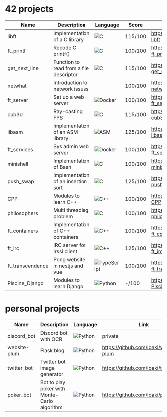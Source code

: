 # 42 projects

| Name | Description | Language | Score | Link |
| --- | --- | --- | --- | --- |
| libft | Implementation of a C library | ![C](https://img.shields.io/badge/c-%2300599C.svg?style=for-the-badge&logo=c&logoColor=white) | 115/100 | https://github.com/loaki/42-libft |
| ft_printf | Recode C printf() | ![C](https://img.shields.io/badge/c-%2300599C.svg?style=for-the-badge&logo=c&logoColor=white) | 100/100 | https://github.com/loaki/42-ft_printf |
| get_next_line | Function to read from a file descriptor | ![C](https://img.shields.io/badge/c-%2300599C.svg?style=for-the-badge&logo=c&logoColor=white) | 115/100 | https://github.com/loaki/42-get_next_line |
| netwhat | Introduction to network issues | | 100/100 | https://github.com/loaki/42-netwhat |
| ft_server | Set up a web server | ![Docker](https://img.shields.io/badge/docker-%230db7ed.svg?style=for-the-badge&logo=docker&logoColor=white) | 100/100 | https://github.com/loaki/42-ft_server |
| cub3d | Ray-casting FPS | ![C](https://img.shields.io/badge/c-%2300599C.svg?style=for-the-badge&logo=c&logoColor=white) | 115/100 | https://github.com/loaki/42-cub3d |
| libasm | Implementation of an ASM library | ![ASM](https://img.shields.io/badge/asm-%23000000.svg?style=for-the-badge&logo=Task&logoColor=white) | 125/100 | https://github.com/loaki/42-libasm |
| ft_services | Sys admin web server | ![Docker](https://img.shields.io/badge/docker-%230db7ed.svg?style=for-the-badge&logo=docker&logoColor=white) | 100/100 | https://github.com/loaki/42-ft_services |
| minishell | Implementation of Bash | ![C](https://img.shields.io/badge/c-%2300599C.svg?style=for-the-badge&logo=c&logoColor=white) | 100/100 | https://github.com/loaki/42-minishell |
| push_swap | Implementation of an insertion sort | ![C](https://img.shields.io/badge/c-%2300599C.svg?style=for-the-badge&logo=c&logoColor=white) | 125/100 | https://github.com/loaki/42-push_swap |
| CPP | Modules to learn C++ | ![C++](https://img.shields.io/badge/c++-%2300599C.svg?style=for-the-badge&logo=c%2B%2B&logoColor=white) | 100/100 | https://github.com/loaki/42-CPP |
| philosophers | Multi threading problem | ![C](https://img.shields.io/badge/c-%2300599C.svg?style=for-the-badge&logo=c&logoColor=white) | 100/100 | https://github.com/loaki/42-philosophers |
| ft_containers | Implementation of C++ containers | ![C++](https://img.shields.io/badge/c++-%2300599C.svg?style=for-the-badge&logo=c%2B%2B&logoColor=white) | 100/100 | https://github.com/loaki/42-ft_containers |
| ft_irc | IRC server for Irssi client | ![C++](https://img.shields.io/badge/c++-%2300599C.svg?style=for-the-badge&logo=c%2B%2B&logoColor=white) | 125/100 | https://github.com/loaki/42-ft_irc |
| ft_transcendence | Pong website in nestjs and vue | ![TypeScript](https://img.shields.io/badge/typescript-%23007ACC.svg?style=for-the-badge&logo=typescript&logoColor=white) | 100/100 | https://github.com/loaki/42-ft_transcendence |
| Piscine_Django | Modules to learn Django | ![Python](https://img.shields.io/badge/python-3670A0?style=for-the-badge&logo=python&logoColor=ffdd54) | -/100 | https://github.com/loaki/42-Piscine_Django |

# personal projects

| Name | Description | Language | Link |
| --- | --- | --- | --- |
| discord_bot | Discord bot with OCR | ![Python](https://img.shields.io/badge/python-3670A0?style=for-the-badge&logo=python&logoColor=ffdd54) | private |
| website-plum | Flask blog | ![Python](https://img.shields.io/badge/python-3670A0?style=for-the-badge&logo=python&logoColor=ffdd54) | https://github.com/loaki/website-plum |
| twitter_bot | Twitter bot image generator | ![Python](https://img.shields.io/badge/python-3670A0?style=for-the-badge&logo=python&logoColor=ffdd54) | https://github.com/loaki/twitter_bot |
| poker_bot | Bot to play poker with Monte-Carlo algorithm | ![Python](https://img.shields.io/badge/python-3670A0?style=for-the-badge&logo=python&logoColor=ffdd54) | https://github.com/loaki/poker_bot |
